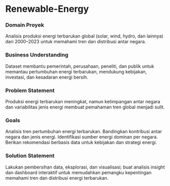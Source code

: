 # Renewable-Energy

### Domain Proyek

Analisis produksi energi terbarukan global (solar, wind, hydro, dan lainnya) dari 2000–2023 untuk memahami tren dan distribusi antar negara.

### Business Understanding

Dataset membantu pemerintah, perusahaan, peneliti, dan publik untuk memantau pertumbuhan energi terbarukan, mendukung kebijakan, investasi, dan kesadaran energi bersih.

### Problem Statement

Produksi energi terbarukan meningkat, namun ketimpangan antar negara dan variabilitas jenis energi membuat pemahaman tren global menjadi sulit.

### Goals

Analisis tren pertumbuhan energi terbarukan.
Bandingkan kontribusi antar negara dan jenis energi.
Identifikasi sumber energi dominan per negara.
Berikan rekomendasi berbasis data untuk kebijakan dan strategi energi.

### Solution Statement

Lakukan pembersihan data, eksplorasi, dan visualisasi; buat analisis insight dan dashboard interaktif untuk memudahkan pemangku kepentingan memahami tren dan distribusi energi terbarukan.
